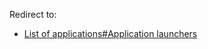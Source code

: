 Redirect to:

*   [List of applications#Application launchers](/index.php/List_of_applications#Application_launchers "List of applications")